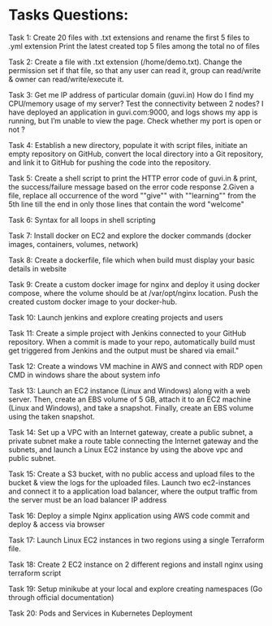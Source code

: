 # Tasks Questions:
Task 1: Create 20 files with .txt extensions and rename the first 5 files to .yml extension Print the latest created top 5 files among the total no of files

Task 2: Create a file with .txt extension (/home/demo.txt). Change the permission set if that file, so that any user can read it, group can read/write & owner can read/write/execute it.

Task 3: Get me IP address of particular domain (guvi.in) How do I find my CPU/memory usage of my server? Test the connectivity between 2 nodes? I have deployed an application in guvi.com:9000, and logs shows my app is running, but I’m unable to view the page. Check whether my port is open or not ?

Task 4: Establish a new directory, populate it with script files, initiate an empty repository on GitHub, convert the local directory into a Git repository, and link it to GitHub for pushing the code into the repository.

Task 5: Create a shell script to print the HTTP error code of guvi.in & print, the success/failure message based on the error code response 2.Given a file, replace all occurrence of the word ""give"" with ""learning"" from the 5th line till the end in only those lines that contain the word "welcome"

Task 6: Syntax for all loops in shell scripting

Task 7: Install docker on EC2 and explore the docker commands (docker images, containers, volumes, network)

Task 8: Create a dockerfile, file which when build must display your basic details in website

Task 9: Create a custom docker image for nginx and deploy it using docker compose, where the volume should be at /var/opt/nginx location. Push the created custom docker image to your docker-hub.

Task 10: Launch jenkins and explore creating projects and users

Task 11: Create a simple project with Jenkins connected to your GitHub repository. When a commit is made to your repo, automatically build must get triggered from Jenkins and the output must be shared via email."

Task 12: Create a windows VM machine in AWS and connect with RDP open CMD in windows share the about system info

Task 13: Launch an EC2 instance (Linux and Windows) along with a web server. Then, create an EBS volume of 5 GB, attach it to an EC2 machine (Linux and Windows), and take a snapshot. Finally, create an EBS volume using the taken snapshot.

Task 14: Set up a VPC with an Internet gateway, create a public subnet, a private subnet make a route table connecting the Internet gateway and the subnets, and launch a Linux EC2 instance by using the above vpc and public subnet.

Task 15: Create a S3 bucket, with no public access and upload files to the bucket & view the logs for the uploaded files. Launch two ec2-instances and connect it to a application load balancer, where the output traffic from the server must be an load balancer IP address

Task 16: Deploy a simple Nginx application using AWS code commit and deploy & access via browser

Task 17: Launch Linux EC2 instances in two regions using a single Terraform file.

Task 18: Create 2 EC2 instance on 2 different regions and install nginx using terraform script

Task 19: Setup minikube at your local and explore creating namespaces (Go through official documentation)

Task 20: Pods and Services in Kubernetes Deployment

